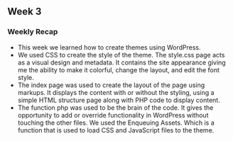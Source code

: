 ## Week 3

### Weekly Recap

- This week we learned how to create themes using WordPress. 
- We used CSS to create the style of the theme. The style.css page acts as a visual design and metadata. It contains the site appearance giving me the ability to make it colorful, change the layout, and edit the font style.
- The index page was used to create the layout of the page using markups. It displays the content with or without the styling, using a simple HTML structure page along with PHP code to display content. 
- The function php was used to be the brain of the code. It gives the opportunity to add or override functionality in WordPress without touching the other files. We used the Enqueuing Assets. Which is a function that is used to load CSS and JavaScript files to the theme.